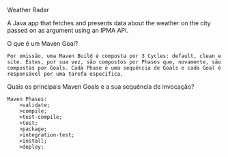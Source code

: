 Weather Radar

A Java app that fetches and presents data about the weather on the city passed on as argument using an IPMA API.

O que é um Maven Goal?

    Por omissão, uma Maven Build é composta por 3 Cycles: default, clean e site. Estes, por sua vez, são compostos por Phases que, novamente, são compostas por Goals. Cada Phase é uma sequência de Goals e cada Goal é responsável por uma tarefa específica.

Quais os principais Maven Goals e a sua sequência de invocação?

    Maven Phases:
        >validate;
        >compile;
        >test-compile;
        >test;
        >package;
        >integration-test;
        >install;
        >deploy;